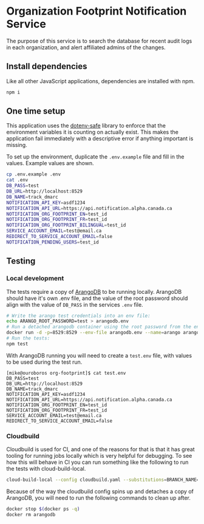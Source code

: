 # Organization Footprint Notification Service

The purpose of this service is to search the database for recent audit logs in each organization, and alert affiliated admins of the changes.

## Install dependencies

Like all other JavaScript applications, dependencies are installed with npm.

```bash
npm i
```

## One time setup

This application uses the [dotenv-safe](https://github.com/rolodato/dotenv-safe) library to enforce that the environment variables it is counting on actually exist. This makes the application fail immediately with a descriptive error if anything important is missing.

To set up the environment, duplicate the `.env.example` file and fill in the values. Example values are shown.

```bash
cp .env.example .env
cat .env
DB_PASS=test
DB_URL=http://localhost:8529
DB_NAME=track_dmarc
NOTIFICATION_API_KEY=asdf1234
NOTIFICATION_API_URL=https://api.notification.alpha.canada.ca
NOTIFICATION_ORG_FOOTPRINT_EN=test_id
NOTIFICATION_ORG_FOOTPRINT_FR=test_id
NOTIFICATION_ORG_FOOTPRINT_BILINGUAL=test_id
SERVICE_ACCOUNT_EMAIL=test@email.ca
REDIRECT_TO_SERVICE_ACCOUNT_EMAIL=false
NOTIFICATION_PENDING_USERS=test_id
```

## Testing

### Local development

The tests require a copy of [ArangoDB](https://www.arangodb.com/) to be running locally. ArangoDB should have it's own .env file, and the value of the root password should align with the value of `DB_PASS` in the services `.env` file.

```bash
# Write the arango test credentials into an env file:
echo ARANGO_ROOT_PASSWORD=test > arangodb.env
# Run a detached arangodb container using the root password from the env:
docker run -d -p=8529:8529 --env-file arangodb.env --name=arango arangodb
# Run the tests:
npm test
```

With ArangoDB running you will need to create a `test.env` file, with values to be used during the test run.

```
[mike@ouroboros org-footprint]$ cat test.env
DB_PASS=test
DB_URL=http://localhost:8529
DB_NAME=track_dmarc
NOTIFICATION_API_KEY=asdf1234
NOTIFICATION_API_URL=https://api.notification.alpha.canada.ca
NOTIFICATION_ORG_FOOTPRINT_EN=test_id
NOTIFICATION_ORG_FOOTPRINT_FR=test_id
SERVICE_ACCOUNT_EMAIL=test@email.ca
REDIRECT_TO_SERVICE_ACCOUNT_EMAIL=false
```

### Cloudbuild

Cloudbuild is used for CI, and one of the reasons for that is that it has great tooling for running jobs locally which is very helpful for debugging. To see how this will behave in CI you can run something like the following to run the tests with cloud-build-local.

```bash
cloud-build-local --config cloudbuild.yaml --substitutions=BRANCH_NAME=foo,SHORT_SHA=asdf1234,_DB_PASS=test,_DB_URL=http://arangodb:8529,_DB_NAME=track_dmarc,NOTIFICATION_API_KEY=asdf1234, NOTIFICATION_API_URL=https://api.notification.alpha.canada.ca, NOTIFICATION_ORG_FOOTPRINT_EN=test_id, NOTIFICATION_ORG_FOOTPRINT_FR=test_id, SERVICE_ACCOUNT_EMAIL=test@email.ca, REDIRECT_TO_SERVICE_ACCOUNT_EMAIL=false --dryrun=false .
```

Because of the way the cloudbuild config spins up and detaches a copy of ArangoDB, you will need to run the following commands to clean up after.

```bash
docker stop $(docker ps -q)
docker rm arangodb
```
